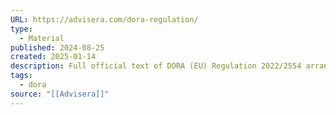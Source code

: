 ```yaml
---
URL: https://advisera.com/dora-regulation/
type:
  - Material
published: 2024-08-25
created: 2025-01-14
description: Full official text of DORA (EU) Regulation 2022/2554 arranged by chapters and articles, with the ability to search for any keywords
tags:
  - dora
source: "[[Advisera]]"
---
```

